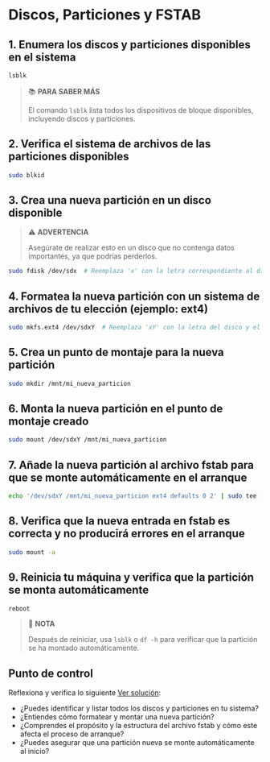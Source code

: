 # Discos, Particiones y FSTAB

## 1. Enumera los discos y particiones disponibles en el sistema

```sh
lsblk
```

> :books: **PARA SABER MÁS**
>
> El comando `lsblk` lista todos los dispositivos de bloque disponibles, incluyendo discos y particiones.

## 2. Verifica el sistema de archivos de las particiones disponibles

```sh
sudo blkid
```

## 3. Crea una nueva partición en un disco disponible

> :warning: **ADVERTENCIA**
>
> Asegúrate de realizar esto en un disco que no contenga datos importantes, ya que podrías perderlos.

```sh
sudo fdisk /dev/sdx  # Reemplaza 'x' con la letra correspondiente al disco
```

## 4. Formatea la nueva partición con un sistema de archivos de tu elección (ejemplo: ext4)

```sh
sudo mkfs.ext4 /dev/sdxY  # Reemplaza 'xY' con la letra del disco y el número de la partición
```

## 5. Crea un punto de montaje para la nueva partición

```sh
sudo mkdir /mnt/mi_nueva_particion
```

## 6. Monta la nueva partición en el punto de montaje creado

```sh
sudo mount /dev/sdxY /mnt/mi_nueva_particion
```

## 7. Añade la nueva partición al archivo fstab para que se monte automáticamente en el arranque

```sh
echo '/dev/sdxY /mnt/mi_nueva_particion ext4 defaults 0 2' | sudo tee -a /etc/fstab
```

## 8. Verifica que la nueva entrada en fstab es correcta y no producirá errores en el arranque

```sh
sudo mount -a
```

## 9. Reinicia tu máquina y verifica que la partición se monta automáticamente

```sh
reboot
```

> :pencil: **NOTA**
>
> Después de reiniciar, usa `lsblk` o `df -h` para verificar que la partición se ha montado automáticamente.

## Punto de control

Reflexiona y verifica lo siguiente [Ver solución](soluciones/ejer05.md):

* ¿Puedes identificar y listar todos los discos y particiones en tu sistema?
* ¿Entiendes cómo formatear y montar una nueva partición?
* ¿Comprendes el propósito y la estructura del archivo fstab y cómo este afecta el proceso de arranque?
* ¿Puedes asegurar que una partición nueva se monte automáticamente al inicio?
